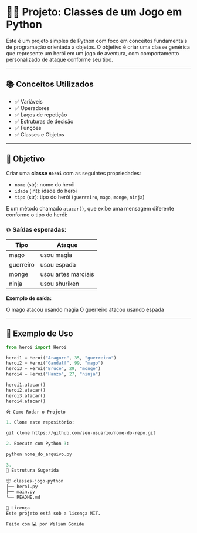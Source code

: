 # 🧙‍♂️ Projeto: Classes de um Jogo em Python

Este é um projeto simples de Python com foco em conceitos fundamentais de programação orientada a objetos. O objetivo é criar uma classe genérica que represente um herói em um jogo de aventura, com comportamento personalizado de ataque conforme seu tipo.

---

## 📚 Conceitos Utilizados

- ✅ Variáveis  
- ✅ Operadores  
- ✅ Laços de repetição  
- ✅ Estruturas de decisão  
- ✅ Funções  
- ✅ Classes e Objetos  

---

## 🎯 Objetivo

Criar uma **classe `Heroi`** com as seguintes propriedades:

- `nome` (str): nome do herói  
- `idade` (int): idade do herói  
- `tipo` (str): tipo do herói (`guerreiro`, `mago`, `monge`, `ninja`)  

E um método chamado `atacar()`, que exibe uma mensagem diferente conforme o tipo do herói:

### 💥 Saídas esperadas:

| Tipo     | Ataque               |
|----------|----------------------|
| mago     | usou magia           |
| guerreiro| usou espada          |
| monge    | usou artes marciais  |
| ninja    | usou shuriken        |

**Exemplo de saída:**  

O mago atacou usando magia
O guerreiro atacou usando espada

---

## 🧪 Exemplo de Uso

```python
from heroi import Heroi

heroi1 = Heroi("Aragorn", 35, "guerreiro")
heroi2 = Heroi("Gandalf", 99, "mago")
heroi3 = Heroi("Bruce", 29, "monge")
heroi4 = Heroi("Hanzo", 27, "ninja")

heroi1.atacar()
heroi2.atacar()
heroi3.atacar()
heroi4.atacar()

🛠 Como Rodar o Projeto

1. Clone este repositório:

git clone https://github.com/seu-usuario/nome-do-repo.git

2. Execute com Python 3:

python nome_do_arquivo.py

3. 
📁 Estrutura Sugerida

📦 classes-jogo-python
├── heroi.py
├── main.py
└── README.md

📌 Licença
Este projeto está sob a licença MIT.

Feito com 💻 por Wiliam Gomide






